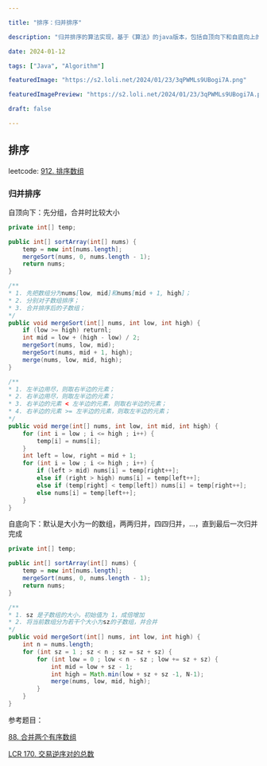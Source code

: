 ```yaml
---

title: "排序：归并排序"

description: "归并排序的算法实现，基于《算法》的java版本，包括自顶向下和自底向上的两种。"

date: 2024-01-12

tags: ["Java", "Algorithm"]

featuredImage: "https://s2.loli.net/2024/01/23/3qPWMLs9UBogi7A.png"

featuredImagePreview: "https://s2.loli.net/2024/01/23/3qPWMLs9UBogi7A.png"

draft: false

---
```


<!--more-->

## 排序

leetcode: [912. 排序数组](https://leetcode.cn/problems/sort-an-array/)

### 归并排序

自顶向下：先分组，合并时比较大小

```java
private int[] temp;

public int[] sortArray(int[] nums) {
    temp = new int[nums.length];
    mergeSort(nums, 0, nums.length - 1);
    return nums;
}

/**
* 1. 先把数组分为nums[low, mid]和nums[mid + 1, high]；
* 2. 分别对子数组排序；
* 3. 合并排序后的子数组；
*/
public void mergeSort(int[] nums, int low, int high) {
    if (low >= high) returnl;
    int mid = low + (high - low) / 2;
    mergeSort(nums, low, mid);
    mergeSort(nums, mid + 1, high);
    merge(nums, low, mid, high);
}

/**
* 1. 左半边用尽，则取右半边的元素；
* 2. 右半边用尽，则取左半边的元素；
* 3. 右半边的元素 < 左半边的元素，则取右半边的元素；
* 4. 右半边的元素 >= 左半边的元素，则取左半边的元素；
*/
public void merge(int[] nums, int low, int mid, int high) {
    for (int i = low ; i <= high ; i++) {
        temp[i] = nums[i];
    }
    int left = low, right = mid + 1;
    for (int i = low ; i <= high ; i++) {
        if (left > mid) nums[i] = temp[right++];
        else if (right > high) nums[i] = temp[left++];
        else if (temp[right] < temp[left]) nums[i] = temp[right++];
        else nums[i] = temp[left++];
    }
}
```

自底向下：默认是大小为一的数组，两两归并，四四归并，...，直到最后一次归并完成

```java
private int[] temp;

public int[] sortArray(int[] nums) {
    temp = new int[nums.length];
    mergeSort(nums, 0, nums.length - 1);
    return nums;
}

/**
* 1. sz 是子数组的大小，初始值为 1，成倍增加
* 2. 将当前数组分为若干个大小为sz的子数组，并合并
*/
public void mergeSort(int[] nums, int low, int high) {
    int n = nums.length;
    for (int sz = 1 ; sz < n ; sz = sz + sz) {
        for (int low = 0 ; low < n - sz ; low += sz + sz) {
            int mid = low + sz - 1;
            int high = Math.min(low + sz + sz -1, N-1);
            merge(nums, low, mid, high);
        }
    }
}
```



参考题目：

[88. 合并两个有序数组](https://leetcode.cn/problems/merge-sorted-array/)

[LCR 170. 交易逆序对的总数](https://leetcode.cn/problems/shu-zu-zhong-de-ni-xu-dui-lcof/)

